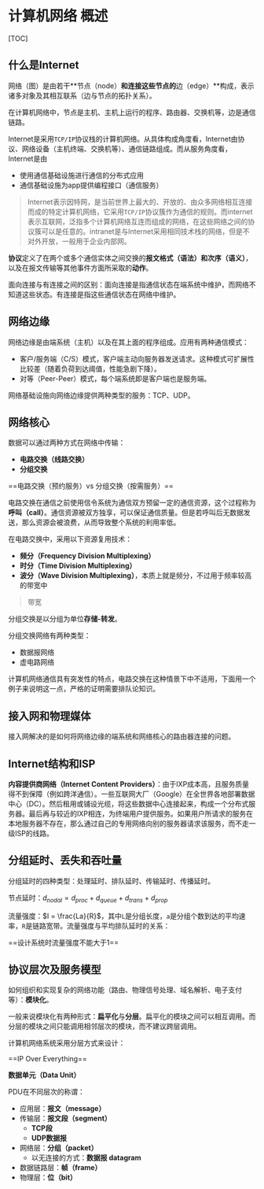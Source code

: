 # 计算机网络 概述

[TOC]



## 什么是Internet

网络（图）是由若干**节点（node）**和连接这些节点的**边（edge）**构成，表示诸多对象及其相互联系（边与节点的拓扑关系）。

在计算机网络中，节点是主机、主机上运行的程序、路由器、交换机等，边是通信链路。

Internet是采用`TCP/IP`协议栈的计算机网络。从具体构成角度看，Internet由协议、网络设备（主机终端、交换机等）、通信链路组成。而从服务角度看，Internet是由

- 使用通信基础设施进行通信的分布式应用
- 通信基础设施为app提供编程接口（通信服务）



> Internet表示因特网，是当前世界上最大的、开放的、由众多网络相互连接而成的特定计算机网络，它采用`TCP/IP`协议簇作为通信的规则。而internet表示互联网，泛指多个计算机网络互连而组成的网络，在这些网络之间的协议簇可以是任意的。intranet是与Internet采用相同技术栈的网络，但是不对外开放，一般用于企业内部网。



**协议**定义了在两个或多个通信实体之间交换的**报文格式（语法）**和**次序（语义）**，以及在报文传输等其他事件方面所采取的**动作**。



面向连接与有连接之间的区别：面向连接是指通信状态在端系统中维护，而网络不知道这些状态。有连接是指这些通信状态在网络中维护。

## 网络边缘

网络边缘是由端系统（主机）以及在其上面的程序组成。应用有两种通信模式：

- 客户/服务端（C/S）模式，客户端主动向服务器发送请求。这种模式可扩展性比较差（随着负荷到达阈值，性能急剧下降）。
- 对等（Peer-Peer）模式，每个端系统即是客户端也是服务端。



网络基础设施向网络边缘提供两种类型的服务：TCP、UDP。

## 网络核心

数据可以通过两种方式在网络中传输：

- **电路交换（线路交换）**
- **分组交换**

==电路交换（预约服务）vs 分组交换（按需服务）==

电路交换在通信之前使用信令系统为通信双方预留一定的通信资源，这个过程称为**呼叫（call）**。通信资源被双方独享，可以保证通信质量。但是若呼叫后无数据发送，那么资源会被浪费，从而导致整个系统的利用率低。

在电路交换中，采用以下资源复用技术：

- **频分（Frequency Division Multiplexing）**
- **时分（Time Division Multiplexing）**
- **波分（Wave Division Multiplexing）**，本质上就是频分，不过用于频率较高的带宽中

> 带宽

分组交换是以分组为单位**存储-转发**。

分组交换网络有两种类型：

- 数据报网络
- 虚电路网络



计算机网络通信具有突发性的特点，电路交换在这种情景下中不适用，下面用一个例子来说明这一点，严格的证明需要排队论知识。





## 接入网和物理媒体

接入网解决的是如何将网络边缘的端系统和网络核心的路由器连接的问题。

## Internet结构和ISP

**内容提供商网络（Internet Content Providers）**：由于IXP成本高，且服务质量得不到保障（例如跨洋通信）。一些互联网大厂（Google）在全世界各地部署数据中心（DC）。然后租用或铺设光缆，将这些数据中心连接起来，构成一个分布式服务器。最后再与较近的IXP相连，为终端用户提供服务。如果用户所请求的服务在本地服务器不存在，那么通过自己的专用网络向别的服务器请求该服务，而不走一级ISP的线路。

## 分组延时、丢失和吞吐量

分组延时的四种类型：处理延时、排队延时、传输延时、传播延时。

节点延时：$d_{nodal} = d_{proc} + d_{queue} + d_{trans} + d_{prop}$



流量强度：$I = \frac{La}{R}$，其中`L`是分组长度，`a`是分组个数到达的平均速率，`R`是链路宽带。流量强度与平均排队延时的关系：

==设计系统时流量强度不能大于1==

## 协议层次及服务模型

如何组织和实现复杂的网络功能（路由、物理信号处理、域名解析、电子支付等）：**模块化**。

一般来说模块化有两种形式：**扁平化**与**分层**。扁平化的模块之间可以相互调用。而分层的模块之间只能调用相邻层次的模块，而不建议跨层调用。

计算机网络系统采用分层方式来设计：

==IP Over Everything==



**数据单元（Data Unit）**

PDU在不同层次的称谓：

- 应用层：**报文（message）**
- 传输层：**报文段（segment）**
	- **TCP段**
	- **UDP数据报**
- 网络层：**分组（packet）**
	- 以无连接的方式：**数据报 datagram**
- 数据链路层：**帧（frame）**
- 物理层：**位（bit）**
